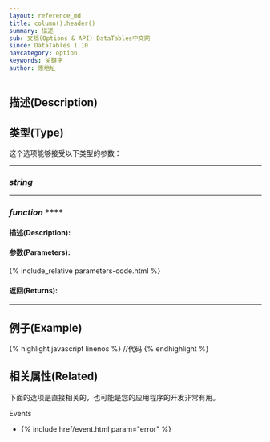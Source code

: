 ```yaml
---
layout: reference_md
title: column().header()
summary: 描述
sub: 文档(Options & API) DataTables中文网
since: DataTables 1.10
navcategory: option
keywords: 关键字
author: 原地址
---
```


## 描述(Description)



## 类型(Type)
这个选项能够接受以下类型的参数：

---

### _string_


---
    
### _function_ ****   

#### 描述(Description):

     
#### 参数(Parameters):
{% include_relative parameters-code.html %}

#### 返回(Returns):

--- 
    
## 例子(Example)


{% highlight javascript linenos %}
//代码
{% endhighlight %}



## 相关属性(Related)
下面的选项是直接相关的，也可能是您的应用程序的开发非常有用。

Events

- {% include href/event.html param="error" %}


